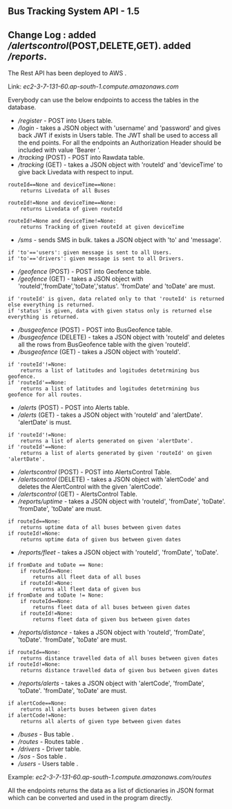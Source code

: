 Bus Tracking System API - 1.5
--------------------------------
Change Log : added _/alertscontrol_(POST,DELETE,GET). added _/reports_.
--------------------------------
The Rest API has been deployed to AWS
.

Link: _ec2-3-7-131-60.ap-south-1.compute.amazonaws.com_

Everybody can use the below endpoints to access the tables in the database.


* _/register_ - POST into Users table.
* _/login_ - takes a JSON object with 'username' and 'password' and gives back JWT if exists in Users table. The JWT shall be used to access all the end points. For all the endpoints an Authorization Header should be included with value 'Bearer <JWT>'.
* _/tracking_ (POST) - POST into Rawdata table.
* _/tracking_ (GET) - takes a JSON object with 'routeId' and 'deviceTime' to give back Livedata with respect to input.
```
routeId==None and deviceTime==None:
	returns Livedata of all Buses
routeId!=None and deviceTime==None:
	returns Livedata of given routeId
routeId!=None and deviceTime!=None:
	returns Tracking of given routeId at given deviceTime
```
* _/sms_ - sends SMS in bulk. takes a JSON object with 'to' and 'message'.
```
if 'to'=='users': given message is sent to all Users.
if 'to'=='drivers': given message is sent to all Drivers.
```
* _/geofence_ (POST) - POST into Geofence table.
* _/geofence_ (GET) - takes a JSON object with 'routeId','fromDate','toDate','status'. 'fromDate' and 'toDate' are must.
```
if 'routeId' is given, data related only to that 'routeId' is returned else everything is returned.
if 'status' is given, data with given status only is returned else everything is returned.
```
* _/busgeofence_ (POST) - POST into BusGeofence table.
* _/busgeofence_ (DELETE) - takes a JSON object with 'routeId' and deletes all the rows from BusGeofence table with the given 'routeId'.
* _/busgeofence_ (GET) - takes a JSON object with 'routeId'.
```
if 'routeId'!=None:
	returns a list of latitudes and logitudes detetrmining bus geofence.
if 'routeId'==None:
	returns a list of latitudes and logitudes detetrmining bus geofence for all routes.
```
* _/alerts_ (POST) - POST into Alerts table.
* _/alerts_ (GET) - takes a JSON object with 'routeId' and 'alertDate'. 'alertDate' is must.
```
if 'routeId'!=None:
	returns a list of alerts generated on given 'alertDate'.
if 'routeId'==None:
	returns a list of alerts generated by given 'routeId' on given 'alertDate'.
```
* _/alertscontrol_ (POST) - POST into AlertsControl Table.
* _/alertscontrol_ (DELETE) - takes a JSON object with 'alertCode' and deletes the AlertControl with the given 'alertCode'.
* _/alertscontrol_ (GET) - AlertsControl Table.
* _/reports/uptime_ - takes a JSON object with 'routeId', 'fromDate', 'toDate'. 'fromDate', 'toDate' are must.
```
if routeId==None:
	returns uptime data of all buses between given dates
if routeId!=None:
	returns uptime data of given bus between given dates
```
* _/reports/fleet_ - takes a JSON object with 'routeId', 'fromDate', 'toDate'.
```
if fromDate and toDate == None:
	if routeId==None:
		returns all fleet data of all buses 
	if routeId!=None:
		returns all fleet data of given bus
if fromDate and toDate != None:
	if routeId==None:
		returns fleet data of all buses between given dates
	if routeId!=None:
		returns fleet data of given bus between given dates
```
* _/reports/distance_ - takes a JSON object with 'routeId', 'fromDate', 'toDate'. 'fromDate', 'toDate' are must.
```
if routeId==None:
	returns distance travelled data of all buses between given dates
if routeId!=None:
	returns distance travelled data of given bus between given dates
```
* _/reports/alerts_ - takes a JSON object with 'alertCode', 'fromDate', 'toDate'. 'fromDate', 'toDate' are must.
```
if alertCode==None:
	returns all alerts buses between given dates
if alertCode!=None:
	returns all alerts of given type between given dates
```
* _/buses_ - Bus table
.
* _/routes_ - Routes table
.
* _/drivers_ - Driver table.
* _/sos_ - Sos table
.
* _/users_ - Users table
.

Example: _ec2-3-7-131-60.ap-south-1.compute.amazonaws.com/routes_

All the endpoints returns the data as a list of dictionaries in JSON format which can be converted and used in the program directly.
